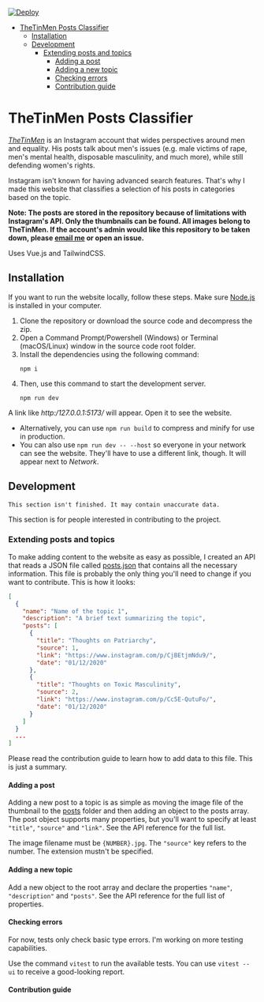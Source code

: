 [![Deploy](https://github.com/BackThePortal/thetinmen/actions/workflows/deploy.yml/badge.svg)](https://github.com/BackThePortal/thetinmen/actions/workflows/deploy.yml)
<!-- TOC -->
* [TheTinMen Posts Classifier](#thetinmen-posts-classifier)
  * [Installation](#installation)
  * [Development](#development)
    * [Extending posts and topics](#extending-posts-and-topics)
      * [Adding a post](#adding-a-post)
      * [Adding a new topic](#adding-a-new-topic)
      * [Checking errors](#checking-errors)
      * [Contribution guide](#contribution-guide)
<!-- TOC -->

# TheTinMen Posts Classifier
_[TheTinMen](https://www.instagram.com/thetinmen/)_ is an Instagram account that wides perspectives around men and equality. His posts talk about men's issues (e.g. male victims of rape, men's mental health, disposable masculinity, and much more), while still defending women's rights.

Instagram isn't known for having advanced search features. That's why I made this website that classifies a 
selection of his posts in categories based on the topic.

**Note: The posts are stored in the repository because of limitations with Instagram's API. Only the thumbnails can 
be found. All images belong to TheTinMen. If the account's admin would like this repository to be taken down, please 
[email me](mailto:backtheportal@gmail.com) or open an issue.**

Uses Vue.js and TailwindCSS.

## Installation
If you want to run the website locally, follow these steps. Make sure [Node.js](https://nodejs.org/) is installed in your computer.
1. Clone the repository or download the source code and decompress the zip.
2. Open a Command Prompt/Powershell (Windows) or Terminal (macOS/Linux) window in the source code root folder.
3. Install the dependencies using the following command:
    ```shell
    npm i
    ```
4. Then, use this command to start the development server.
    ```shell
    npm run dev
    ```
A link like _http:/127.0.0.1:5173/_ will appear. Open it
to see the website.

- Alternatively, you can use `npm run build` to compress and minify for use in production.
- You can also use `npm run dev -- --host` so everyone in your network can see the website. They'll have to use a
  different link, though. It will appear next to *Network*.
## Development
```
This section isn't finished. It may contain unaccurate data.
```
This section is for people interested in contributing to the project.

### Extending posts and topics

To make adding content to the website as easy as possible, I created an 
API that reads a JSON file called [posts.json](posts.json) that contains all the necessary information. This file is 
probably the only thing you'll need to change if you want to contribute. 
This is how 
it looks:

````json
[
  {
    "name": "Name of the topic 1",
    "description": "A brief text summarizing the topic",
    "posts": [
      {
        "title": "Thoughts on Patriarchy",
        "source": 1,
        "link": "https://www.instagram.com/p/CjBEtjmNdu9/",
        "date": "01/12/2020"
      },
      {
        "title": "Thoughts on Toxic Masculinity",
        "source": 2,
        "link": "https://www.instagram.com/p/Cc5E-QutuFo/",
        "date": "01/12/2020"
      }
    ]
  }
  ...
]
````

Please read the contribution guide to learn how to add data to this file. This is just a summary.

#### Adding a post
Adding a new post to a topic is as simple as moving the image file of the thumbnail to the [posts](public/posts) folder and 
then adding an object
to the posts array. The post object supports many properties, but you'll want to specify at least `"title"`, `"source"` and `"link"`. See the API reference for the full list.

The image filename must be `{NUMBER}.jpg`. The `"source"` key refers to the number. The extension mustn't be specified.

#### Adding a new topic
Add a new object to the root array and declare the properties `"name"`, `"description"` and `"posts"`. See the API reference for the full list of properties.

#### Checking errors
For now, tests only check basic type errors. I'm working on more testing capabilities.

Use the command `vitest` to run the available tests. You can use `vitest --ui` to receive a good-looking report.
#### Contribution guide
